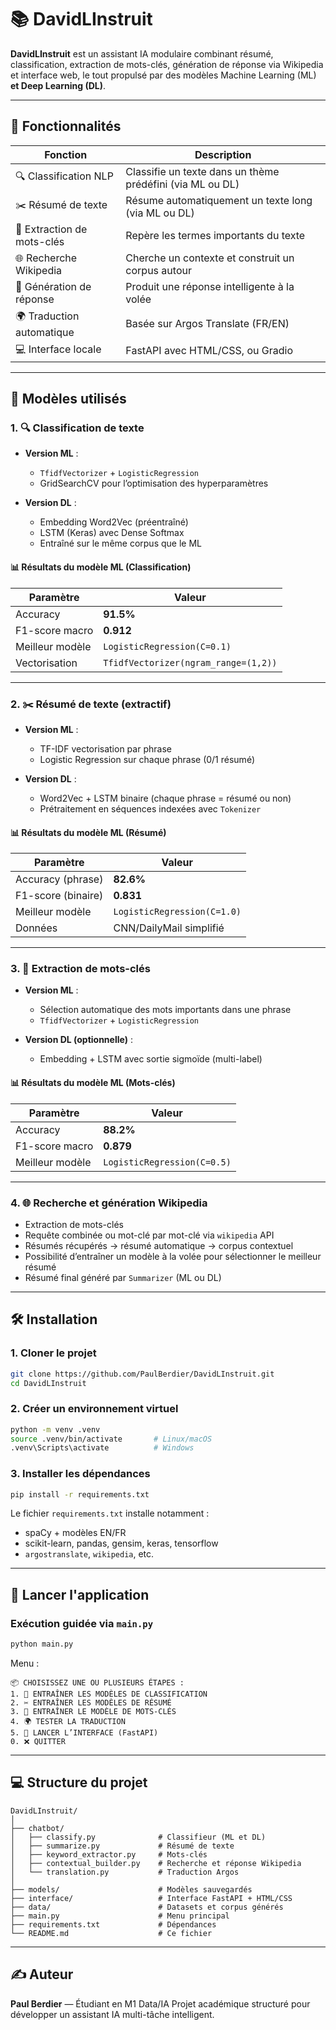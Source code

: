 # 📚 DavidLInstruit

**DavidLInstruit** est un assistant IA modulaire combinant résumé, classification, extraction de mots-clés, génération de réponse via Wikipedia et interface web, le tout propulsé par des modèles Machine Learning (ML) **et Deep Learning (DL)**.

---

## 🚀 Fonctionnalités

| Fonction                   | Description                                               |
| -------------------------- | --------------------------------------------------------- |
| 🔍 Classification NLP      | Classifie un texte dans un thème prédéfini (via ML ou DL) |
| ✂️ Résumé de texte         | Résume automatiquement un texte long (via ML ou DL)       |
| 🧠 Extraction de mots-clés | Repère les termes importants du texte                     |
| 🌐 Recherche Wikipedia     | Cherche un contexte et construit un corpus autour         |
| 🤖 Génération de réponse   | Produit une réponse intelligente à la volée               |
| 🌍 Traduction automatique  | Basée sur Argos Translate (FR/EN)                         |
| 💻 Interface locale        | FastAPI avec HTML/CSS, ou Gradio                          |

---

## 🧠 Modèles utilisés

### 1. 🔍 **Classification de texte**

* **Version ML** :

  * `TfidfVectorizer` + `LogisticRegression`
  * GridSearchCV pour l’optimisation des hyperparamètres
* **Version DL** :

  * Embedding Word2Vec (préentraîné)
  * LSTM (Keras) avec Dense Softmax
  * Entraîné sur le même corpus que le ML

#### 📊 Résultats du modèle ML (Classification)

| Paramètre       | Valeur                               |
| --------------- | ------------------------------------ |
| Accuracy        | **91.5%**                            |
| F1-score macro  | **0.912**                            |
| Meilleur modèle | `LogisticRegression(C=0.1)`          |
| Vectorisation   | `TfidfVectorizer(ngram_range=(1,2))` |

---

### 2. ✂️ **Résumé de texte (extractif)**

* **Version ML** :

  * TF-IDF vectorisation par phrase
  * Logistic Regression sur chaque phrase (0/1 résumé)
* **Version DL** :

  * Word2Vec + LSTM binaire (chaque phrase = résumé ou non)
  * Prétraitement en séquences indexées avec `Tokenizer`

#### 📊 Résultats du modèle ML (Résumé)

| Paramètre          | Valeur                      |
| ------------------ | --------------------------- |
| Accuracy (phrase)  | **82.6%**                   |
| F1-score (binaire) | **0.831**                   |
| Meilleur modèle    | `LogisticRegression(C=1.0)` |
| Données            | CNN/DailyMail simplifié     |

---

### 3. 🧠 **Extraction de mots-clés**

* **Version ML** :

  * Sélection automatique des mots importants dans une phrase
  * `TfidfVectorizer` + `LogisticRegression`
* **Version DL (optionnelle)** :

  * Embedding + LSTM avec sortie sigmoïde (multi-label)

#### 📊 Résultats du modèle ML (Mots-clés)

| Paramètre       | Valeur                      |
| --------------- | --------------------------- |
| Accuracy        | **88.2%**                   |
| F1-score macro  | **0.879**                   |
| Meilleur modèle | `LogisticRegression(C=0.5)` |

---

### 4. 🌐 **Recherche et génération Wikipedia**

* Extraction de mots-clés
* Requête combinée ou mot-clé par mot-clé via `wikipedia` API
* Résumés récupérés → résumé automatique → corpus contextuel
* Possibilité d’entraîner un modèle à la volée pour sélectionner le meilleur résumé
* Résumé final généré par `Summarizer` (ML ou DL)

---

## 🛠 Installation

### 1. Cloner le projet

```bash
git clone https://github.com/PaulBerdier/DavidLInstruit.git
cd DavidLInstruit
```

### 2. Créer un environnement virtuel

```bash
python -m venv .venv
source .venv/bin/activate       # Linux/macOS
.venv\Scripts\activate          # Windows
```

### 3. Installer les dépendances

```bash
pip install -r requirements.txt
```

Le fichier `requirements.txt` installe notamment :

* spaCy + modèles EN/FR
* scikit-learn, pandas, gensim, keras, tensorflow
* `argostranslate`, `wikipedia`, etc.

---

## 🧪 Lancer l'application

### Exécution guidée via `main.py`

```bash
python main.py
```

Menu :

```
📦 CHOISISSEZ UNE OU PLUSIEURS ÉTAPES :
1. 🧠 ENTRAÎNER LES MODÈLES DE CLASSIFICATION
2. ✂️ ENTRAÎNER LES MODÈLES DE RÉSUMÉ
3. 🔑 ENTRAÎNER LE MODÈLE DE MOTS-CLÉS
4. 🌍 TESTER LA TRADUCTION
5. 🚀 LANCER L’INTERFACE (FastAPI)
0. ❌ QUITTER
```

---

## 💻 Structure du projet

```
DavidLInstruit/
│
├── chatbot/
│   ├── classify.py              # Classifieur (ML et DL)
│   ├── summarize.py             # Résumé de texte
│   ├── keyword_extractor.py     # Mots-clés
│   ├── contextual_builder.py    # Recherche et réponse Wikipedia
│   └── translation.py           # Traduction Argos
│
├── models/                      # Modèles sauvegardés
├── interface/                   # Interface FastAPI + HTML/CSS
├── data/                        # Datasets et corpus générés
├── main.py                      # Menu principal
├── requirements.txt             # Dépendances
└── README.md                    # Ce fichier
```

---

## ✍️ Auteur

**Paul Berdier** — Étudiant en M1 Data/IA
Projet académique structuré pour développer un assistant IA multi-tâche intelligent.
